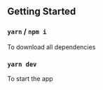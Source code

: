 ## Getting Started

### `yarn` / `npm i`
To download all dependencies

### `yarn dev`
To start the app


